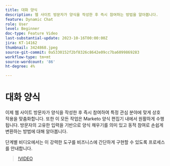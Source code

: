 ```yaml
---
title: 대화 양식
description: 웹 사이트 방문자가 양식을 작성한 후 즉시 참여하는 방법을 알아봅니다.
feature: Dynamic Chat
role: User
level: Beginner
doc-type: Feature Video
last-substantial-update: 2023-10-16T00:00:00Z
jira: KT-14162
thumbnail: 3424868.jpeg
source-git-commit: 0a5330152f2bf8326c8642e09cc7ba6099869283
workflow-type: tm+mt
source-wordcount: '86'
ht-degree: 4%

---
```



# 대화 양식

이제 웹 사이트 방문자가 양식을 작성한 후 즉시 참여하여 특정 관심 분야에 맞게 상호 작용을 맞춤화합니다. 또한 이 모든 작업은 Marketo 양식 편집기 내에서 원활하게 수행됩니다. 방문자의 고유한 입력을 기반으로 양식 채우기를 의미 있고 동적 참여로 손쉽게 변환하는 방법에 대해 알아봅니다.

단계별 비디오에서는 이 강력한 도구를 비즈니스에 간단하게 구현할 수 있도록 프로세스를 안내합니다.

>[!VIDEO](https://video.tv.adobe.com/v/3424868/?learn=on)
